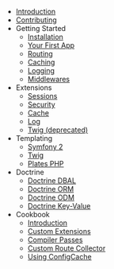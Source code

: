 - [Introduction](introduction.md)
- [Contributing](contributing.md)
- Getting Started
    - [Installation](getting-started/installation.md)
    - [Your First App](getting-started/your-first-app.md)
    - [Routing](getting-started/routing.md)
    - [Caching](getting-started/caching.md)
    - [Logging](getting-started/logging.md)
    - [Middlewares](getting-started/middlewares.md)
- Extensions
    - [Sessions](extensions/sessions.md)
    - [Security](extensions/security.md)
    - [Cache](extensions/cache.md)
    - [Log](extensions/log.md)
    - [Twig (deprecated)](extensions/twig.md)
- Templating
    - [Symfony 2](templating/php.md)
    - [Twig](templating/twig.md)
    - [Plates PHP](templating/plates.md)
- Doctrine
    - [Doctrine DBAL](extensions/doctrine-dbal.md)
    - [Doctrine ORM](extensions/doctrine-orm.md)
    - [Doctrine ODM](extensions/doctrine-odm.md)
    - [Doctrine Key-Value](extensions/doctrine-key-value.md)
- Cookbook
    - [Introduction](cookbook/introduction.md)
    - [Custom Extensions](cookbook/custom-extensions.md)
    - [Compiler Passes](cookbook/compiler-passes.md)
    - [Custom Route Collector](cookbook/custom-route-collector.md)
    - [Using ConfigCache](cookbook/config-cache.md)
